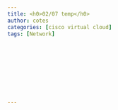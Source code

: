 ```yaml
---
title: <h0>02/07 temp</h0>
author: cotes   
categories: [cisco virtual cloud]
tags: [Network]










---
```


# 